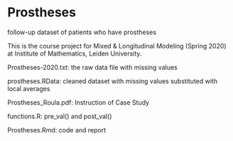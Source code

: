# Prostheses
follow-up dataset of patients who have prostheses

This is the course project for Mixed & Longitudinal Modeling (Spring 2020) at Institute of Mathematics, Leiden University.

Prostheses-2020.txt: the raw data file with missing values

prostheses.RData: cleaned dataset with missing values substituted with local averages

Prostheses_Roula.pdf: Instruction of Case Study

functions.R: pre_val() and post_val()

Prostheses.Rmd: code and report
